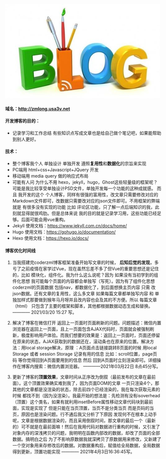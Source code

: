 ![](../../../image/about_me/article2.jpg)

#### 域名：http://zmlong.usa3v.net

#### 开发博客的目的：

- 记录学习和工作总结 有些知识点写成文章也是给自己做个笔记吧，如果能帮助到别人更好。

#### 技术：

- 整个博客我个人 单独设计 单独开发 遵照**复用性**和**数据化**的宗旨来实现
- PC端用 html+css+Javascript+JQuery 开发
- 移动端用 media query 做的响应式布局
- 可能有人问 为什么不用 hexo，jekyll，hugo，Ghost这些轻量级的框架呢？ 可能是我比较享受单独设计PSD文件，单独开发每一个功能的这种成就感。 而且 我开发的这个 个人博客，同样有很强的富用性，改文章只需要修改对应的Markdown文件即可，改数据只需要改对应的json文件即可。不用框架的弊端就是  有很多没有实现的功能 比如 评论区功能，只了解一点后端知识的我，此刻就显得就很鸡肋。但是总体来说 我的目的就是记录学习用，这些功能已经足够。后面可能会用vue重构。
- Jekyll 使用文档：https://www.jekyll.com.cn/docs/home/
- Hugo 使用文档：https://gohugo.io/documentation/
- Hexo 使用文档：https://hexo.io/docs/

#### 博客优化时间线

1. 当我搭建完coderzml博客框架准备开始写文章的时候， **后知后觉的发现**，多亏了之前疫情在家学过Vue，现在虽然忘差不多了但Vue的重要思想还是记住的，比如 模块化，组件化。我为什么这么说呢？因为 如果没有当初学到的组件化思想 我可能每个页面的内容都会单独写（写死）。因为有了组件化思想 coderzml的页面数据 包括nav，都数据化了，到后面想换主页内容 只需 改json数据。还有文章的复用性，这么多文章 如果每篇文章都单独写内容 和 单独加样式那要做到猴年马月呀并且改内容也会及其的不方便。所以 每篇文章（html） 只包含了主要的框架和脚本，其他都根据数据动态生成和替换。———— 2021/03/20 15:27 写。

   

2. 解决了博客在微信打开 返回上一页面时页面刷新的问题。问题描述：微信内置浏览器在返回上一页面，且上一页面包含AJAX代码时，页面就会被强制刷新，极度影响用户体验。而我们想要的效果是：返回上一页面时，页面还停留在原来的状态，AJAX获取到的数据还在，滚动条也在原来的位置。解决方法：用local storage解决，原理 ：A页面点击链接跳转B页面的时候 用local Storage 或者 session Storage 记录有用的信息 比如：scroll位置，page页码 等你觉得回到A页面要用到的信息 然后 回到A页面时立刻渲染即可。详细操作在博客内搜索：微信内置浏览器。 ————2021年03月22日 8点45分写。

   

3. 更新了博客的**顶置效果**，文章时间从正序改为倒叙（最前发布的文章在最前面）。这个顶置效果确实难到我了，因为页面DOM的文章 一页只渲染4个，那其他的文章都是没渲染的状态，除去前四个已经渲染的，我在每次获取元素的时候 都找不到（因为没渲染）。我最开始的想法是：先检测有没有isoverhead（顶置）这个类名，如果有就利用insetBefore属性移动文章代码块到最前面，实现是实现了 但是只能在当页顶置，当页不是分类当页 而是页码的当页，原因也是渲染问题。行不通后我又分析了下原因 发现何不在根本上动手呢，文章是根据数据渲染的，而且采用倒叙时间，那文章的最后一个（最新的）可不就是在最前面嘛！然后在我用代码对数据进行重构的时候，又引发了 对象内存的深浅拷贝的问题，我明明在函数内部改的数据，却改了页面的全部数据。搞明白之后 为了不影响原数据我就深拷贝了原数据用来修改，又新建了一个空对象用来存修改后的数据。对数据重构后，赋值给全局数据，全局数据得到更新，顶置功能实现 ———— 2021年4月3日16:36:45写。